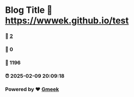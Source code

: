 # Blog Title :link: https://wwwek.github.io/test 
### :page_facing_up: [2](https://wwwek.github.io/test/tag.html) 
### :speech_balloon: 0 
### :hibiscus: 1196 
### :alarm_clock: 2025-02-09 20:09:18 
### Powered by :heart: [Gmeek](https://github.com/Meekdai/Gmeek)
